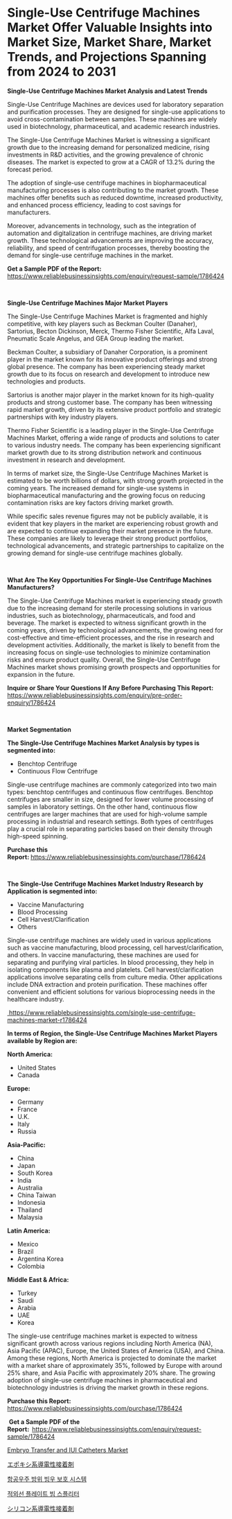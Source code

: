 <p><h1>Single-Use Centrifuge Machines Market Offer Valuable Insights into Market Size, Market Share, Market Trends, and Projections Spanning from 2024 to 2031</h1></p><p><strong>Single-Use Centrifuge Machines Market Analysis and Latest Trends</strong></p>
<p><p>Single-Use Centrifuge Machines are devices used for laboratory separation and purification processes. They are designed for single-use applications to avoid cross-contamination between samples. These machines are widely used in biotechnology, pharmaceutical, and academic research industries.</p><p>The Single-Use Centrifuge Machines Market is witnessing a significant growth due to the increasing demand for personalized medicine, rising investments in R&D activities, and the growing prevalence of chronic diseases. The market is expected to grow at a CAGR of 13.2% during the forecast period.</p><p>The adoption of single-use centrifuge machines in biopharmaceutical manufacturing processes is also contributing to the market growth. These machines offer benefits such as reduced downtime, increased productivity, and enhanced process efficiency, leading to cost savings for manufacturers.</p><p>Moreover, advancements in technology, such as the integration of automation and digitalization in centrifuge machines, are driving market growth. These technological advancements are improving the accuracy, reliability, and speed of centrifugation processes, thereby boosting the demand for single-use centrifuge machines in the market.</p></p>
<p><strong>Get a Sample PDF of the Report:&nbsp;</strong> <a href="https://www.reliablebusinessinsights.com/enquiry/request-sample/1786424">https://www.reliablebusinessinsights.com/enquiry/request-sample/1786424</a></p>
<p>&nbsp;</p>
<p><strong>Single-Use Centrifuge Machines Major Market Players</strong></p>
<p><p>The Single-Use Centrifuge Machines Market is fragmented and highly competitive, with key players such as Beckman Coulter (Danaher), Sartorius, Becton Dickinson, Merck, Thermo Fisher Scientific, Alfa Laval, Pneumatic Scale Angelus, and GEA Group leading the market.</p><p>Beckman Coulter, a subsidiary of Danaher Corporation, is a prominent player in the market known for its innovative product offerings and strong global presence. The company has been experiencing steady market growth due to its focus on research and development to introduce new technologies and products.</p><p>Sartorius is another major player in the market known for its high-quality products and strong customer base. The company has been witnessing rapid market growth, driven by its extensive product portfolio and strategic partnerships with key industry players.</p><p>Thermo Fisher Scientific is a leading player in the Single-Use Centrifuge Machines Market, offering a wide range of products and solutions to cater to various industry needs. The company has been experiencing significant market growth due to its strong distribution network and continuous investment in research and development.</p><p>In terms of market size, the Single-Use Centrifuge Machines Market is estimated to be worth billions of dollars, with strong growth projected in the coming years. The increased demand for single-use systems in biopharmaceutical manufacturing and the growing focus on reducing contamination risks are key factors driving market growth.</p><p>While specific sales revenue figures may not be publicly available, it is evident that key players in the market are experiencing robust growth and are expected to continue expanding their market presence in the future. These companies are likely to leverage their strong product portfolios, technological advancements, and strategic partnerships to capitalize on the growing demand for single-use centrifuge machines globally.</p></p>
<p>&nbsp;</p>
<p><strong>What Are The Key Opportunities For Single-Use Centrifuge Machines Manufacturers?</strong></p>
<p><p>The Single-Use Centrifuge Machines market is experiencing steady growth due to the increasing demand for sterile processing solutions in various industries, such as biotechnology, pharmaceuticals, and food and beverage. The market is expected to witness significant growth in the coming years, driven by technological advancements, the growing need for cost-effective and time-efficient processes, and the rise in research and development activities. Additionally, the market is likely to benefit from the increasing focus on single-use technologies to minimize contamination risks and ensure product quality. Overall, the Single-Use Centrifuge Machines market shows promising growth prospects and opportunities for expansion in the future.</p></p>
<p><strong>Inquire or Share Your Questions If Any Before Purchasing This Report:</strong> <a href="https://www.reliablebusinessinsights.com/enquiry/pre-order-enquiry/1786424">https://www.reliablebusinessinsights.com/enquiry/pre-order-enquiry/1786424</a></p>
<p>&nbsp;</p>
<p><strong>Market Segmentation</strong></p>
<p><strong>The Single-Use Centrifuge Machines Market Analysis by types is segmented into:</strong></p>
<p><ul><li>Benchtop Centrifuge</li><li>Continuous Flow Centrifuge</li></ul></p>
<p><p>Single-use centrifuge machines are commonly categorized into two main types: benchtop centrifuges and continuous flow centrifuges. Benchtop centrifuges are smaller in size, designed for lower volume processing of samples in laboratory settings. On the other hand, continuous flow centrifuges are larger machines that are used for high-volume sample processing in industrial and research settings. Both types of centrifuges play a crucial role in separating particles based on their density through high-speed spinning.</p></p>
<p><strong>Purchase this Report:&nbsp;</strong><a href="https://www.reliablebusinessinsights.com/purchase/1786424">https://www.reliablebusinessinsights.com/purchase/1786424</a></p>
<p>&nbsp;</p>
<p><strong>The Single-Use Centrifuge Machines Market Industry Research by Application is segmented into:</strong></p>
<p><ul><li>Vaccine Manufacturing</li><li>Blood Processing</li><li>Cell Harvest/Clarification</li><li>Others</li></ul></p>
<p><p>Single-use centrifuge machines are widely used in various applications such as vaccine manufacturing, blood processing, cell harvest/clarification, and others. In vaccine manufacturing, these machines are used for separating and purifying viral particles. In blood processing, they help in isolating components like plasma and platelets. Cell harvest/clarification applications involve separating cells from culture media. Other applications include DNA extraction and protein purification. These machines offer convenient and efficient solutions for various bioprocessing needs in the healthcare industry.</p></p>
<p><a href="https://www.reliablebusinessinsights.com/single-use-centrifuge-machines-market-r1786424">&nbsp;https://www.reliablebusinessinsights.com/single-use-centrifuge-machines-market-r1786424</a></p>
<p><strong>In terms of Region, the Single-Use Centrifuge Machines Market Players available by Region are:</strong></p>
<p>
    <p> <strong> North America: </strong>
        <ul>
            <li>United States</li>
            <li>Canada</li>
        </ul>
        </p> 
    <p> <strong> Europe: </strong>
        <ul>
            <li>Germany</li>
            <li>France</li>
            <li>U.K.</li>
            <li>Italy</li>
            <li>Russia</li>
        </ul>
        </p> 
    <p> <strong> Asia-Pacific: </strong>
        <ul>
            <li>China</li>
            <li>Japan</li>
            <li>South Korea</li>
            <li>India</li>
            <li>Australia</li>
            <li>China Taiwan</li>
            <li>Indonesia</li>
            <li>Thailand</li>
            <li>Malaysia</li>
        </ul>
        </p> 
    <p> <strong> Latin America: </strong>
        <ul>
            <li>Mexico</li>
            <li>Brazil</li>
            <li>Argentina Korea</li>
            <li>Colombia</li>
        </ul>
        </p> 
    <p> <strong> Middle East & Africa: </strong>
        <ul>
            <li>Turkey</li>
            <li>Saudi</li>
            <li>Arabia</li>
            <li>UAE</li>
            <li>Korea</li>
        </ul>
    </p>
    </p>
<p><p>The single-use centrifuge machines market is expected to witness significant growth across various regions including North America (NA), Asia Pacific (APAC), Europe, the United States of America (USA), and China. Among these regions, North America is projected to dominate the market with a market share of approximately 35%, followed by Europe with around 25% share, and Asia Pacific with approximately 20% share. The growing adoption of single-use centrifuge machines in pharmaceutical and biotechnology industries is driving the market growth in these regions.</p></p>
<p><strong>Purchase this Report: </strong><a href="https://www.reliablebusinessinsights.com/purchase/1786424">https://www.reliablebusinessinsights.com/purchase/1786424</a></p>
<p>&nbsp;<strong>Get a Sample PDF of the Report:&nbsp;&nbsp;</strong><a href="https://www.reliablebusinessinsights.com/enquiry/request-sample/1786424">https://www.reliablebusinessinsights.com/enquiry/request-sample/1786424</a></p>
<p><strong></strong></p>
<p><p><a href="https://github.com/jodemen/Market-Research-Report-List-3/blob/main/embryo-transfer-and-iui-catheters-market.md">Embryo Transfer and IUI Catheters Market</a></p><p><a href="https://github.com/FrancoWeber2023/Market-Research-Report-List-1/blob/main/5179639105450.md">エポキシ系導電性接着剤</a></p><p><a href="https://medium.com/@jordybecker/%ED%95%AD%EA%B3%B5%EC%9A%B0%EC%A3%BC-%EB%B0%A9%EC%9C%84%EC%84%A0%EA%B7%BC-%EC%B2%9C%EC%A1%B0%EC%96%BC-%EA%B7%9C%EB%AA%A8-%EC%8B%9C%EC%9E%A5-%EC%A0%84%EB%A7%9D%EA%B3%BC-%EC%8B%9C%EC%9E%A5-%EC%98%88%EC%B8%A1-2024%EB%85%84%EB%B6%80%ED%84%B0-2031%EB%85%84%EA%B9%8C%EC%A7%80-d1f2bd5d495a">항공우주 방위 빙우 보호 시스템</a></p><p><a href="https://medium.com/@moulafa/%EC%A0%81%EC%99%B8%EC%84%A0-%ED%94%8C%EB%A0%88%EC%9D%B4%ED%8A%B8-%EB%B9%94%EC%8A%A4%ED%94%8C%EB%A6%AC%ED%84%B0-%EC%8B%9C%EC%9E%A5-2031%EB%85%84%EA%B9%8C%EC%A7%80%EC%9D%98-%EB%8F%99%ED%96%A5-%EC%98%88%EC%B8%A1-%EB%B0%8F-%EA%B2%BD%EC%9F%81-%EB%B6%84%EC%84%9D-ba7d27ddca1d">적외선 플레이트 빔 스플리터</a></p><p><a href="https://github.com/LuzHills1972/Market-Research-Report-List-1/blob/main/9672324105451.md">シリコン系導電性接着剤</a></p></p>